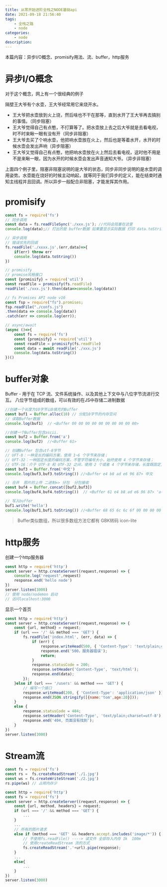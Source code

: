 ```yaml
---
title: 从零开始进阶全栈之NODE基础api
date: 2021-09-18 21:56:40
tags:
    - 全栈之路
    - node
categories:
    - node
description: 
---
```


本篇内容：异步I/O概念、promisify用法、流、buffer，http服务

<!-- more -->

# 异步I/O概念

对于这个概念，网上有一个很经典的例子

隔壁王大爷有个水壶，王大爷经常用它来烧开水。
- 王大爷把水壶放到火上烧，然后啥也不干在那等，直到水开了王大爷再去搞别的事情。（同步阻塞）
- 王大爷觉得自己有点憨，不打算等了。把水壶放上去之后大爷就是去看电视，时不时来瞅一眼有没有开（同步非阻塞）
- 王大爷去买了个响水壶，他把响水壶放在火上，然后也是等着水开，水开的时候水壶会发出声响（异步阻塞）
- 王大爷又觉得自己有点憨，他把响水壶放在火上然后去看电视，这时他不用是不是来瞅一眼，因为水开的时候水壶会发出声音通知大爷。（异步非阻塞）

上面四个例子里，阻塞非阻塞说明的是大爷的状态，同步非同步说明的是水壶的调用姿势。水壶能在烧好的时候主动响起，就等同于我们异步的定义，能在结束时通知主线程并且回调。所以异步一般配合非阻塞，才能发挥其作用。

# promisify

```js
const fs = require('fs')
// 同步调用 
const data = fs.readFileSync('./xxx.js'); //代码会阻塞在这里 
console.log(data);// 打出的是 buffer数据 如果要显示实际数据 打印 data.toString()

// 异步调用
// 错误优先的回调
fs.readFile('./xxxx.js',(err,data)=>{
    if(err) throw err
    console.log(data.toString())
})

// promisify
// promise风格接口
const {promisify} = require('util')
const readFile = promisify(fs.readFile)
readFile('./xxx.js').then(data=>console.log(data))

// fs Promises API node v10 
const fsp = require("fs").promises; 
fsp.readFile("./confs.js")
.then(data => console.log(data)) 
.catch(err => console.log(err));

// async/await
(async ()=>{
    const fs = require('fs')
    const {promisify} = require('util')
    const readFile = promisify(fs.readFile)
    const data = await readFile('./xxx.js')
    console.log(data.toString())
})()

```

# buffer对象

Buffer - 用于在 TCP 流、文件系统操作、以及其他上下文中与八位字节流进行交互。 八位字节组成的数组，可以有效的在JS中存储二进制数据

```js
//创建一个长度为10字节以0填充的Buffer
const buf1 = Buffer.alloc(10) // 分配10字节的内存空间
// 读取Buffer数据
console.log(buf1)  // <Buffer 00 00 00 00 00 00 00 00 00 00>

//创建一个Buffer包含ascii.
const buf2 = Buffer.from('a')
console.log(buf2)  //<Buffer 61>

// 创建Buffer 包含utf-8字节
// UFT-8：一种变长的编码方案，使用 1~6 个字节来存储； 
// UFT-32：一种固定长度的编码方案，不管字符编号大小，始终使用 4 个字节来存储； 
// UTF-16：介于 UTF-8 和 UTF-32 之间，使用 2 个或者 4 个字节来存储，长度既固定又可变。
const buf3 = Buffer.from('中文')
console.log(buf3,buf3.toString()) //<Buffer e4 b8 ad e6 96 87> 中文

// 合并  图片的上传 二进制=> 分包  分包接收
const buf4 = Buffer.concat([buf2,buf3])
console.log(buf4,buf4.toString())  // <Buffer 61 e4 b8 ad e6 96 87> 'a中文'

// 写入buffer
buf1.write('hello')
console.log(buf1,buf1.toString()) //<Buffer 68 65 6c 6c 6f 00 00 00 00 00> 'hello\u0000\u0000\u0000\u0000\u0000'

```
> Buffer类似数组，所以很多数组方法它都有
> GBK转码 icon-lite

# http服务

创建一个http服务器

```js
const http = require('http')
const server = http.createServer((request,response) => {
    console.log('request',request)
    response.end('hello node')
}) 
server.listen(3000)
// 使用 node/nodemon 启动
// 访问localhost:3000 
```

显示一个首页
```js
const http = require('http')
const server = http.createServer((request,response) => {
    const {url, method} = request; 
    if (url === '/' && method === 'GET') { 
        fs.readFile('index.html', (err, data) => { 
            if (err) { 
                response.writeHead(500, { 'Content-Type': 'text/plain;charset=utf-8' }); 
                response.end('500，服务器错误'); 
                return;
            }
            response.statusCode = 200; 
            response.setHeader('Content-Type', 'text/html'); 
            response.end(data);
        }); 
    }else if (url === '/users' && method === 'GET') { 
        // 编写一个接口
        response.writeHead(200, { 'Content-Type': 'application/json' }); 
        response.end(JSON.stringify([{name:'tom',age:20}]));
    } 
    else { 
        response.statusCode = 404; 
        response.setHeader('Content-Type', 'text/plain;charset=utf-8'); 
        response.end('404, 页面没有找到'); 
    }
}) 
server.listen(3000)
```

# Stream流

```js
const fs = require('fs')
const rs =  fs.createReadStream('./1.jpg')
const ws = fs.createWriteStream('./2.jpg')
rs.pipe(ws) // 占用内存少
```

```js
const http = require('http')
const fs = require('fs') 
const server = http.createServer((request,response) => {
    const {url, method, headers} = request; 
    if (url === '/' && method === 'GET') { 
        ...
    }
    ...
    // 所有的图片请求
    else if (method === 'GET' && headers.accept.includes('image/*')) { 
        // 不使用fs.readFile() ----> 读文件 全部存入内存 1k  100m
        // 使用createReadStream 流的方式
        fs.createReadStream('.'+url).pipe(response); 
    }
    ...
    else{
        ...
    }
}) 
server.listen(3000)
```




<!-- markdownlint-disable MD041 MD002--> 